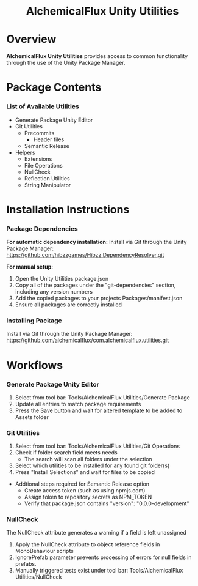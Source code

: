 <h1 align="center" style="border-bottom: none;">AlchemicalFlux Unity Utilities</h1>

# Overview

**AlchemicalFlux Unity Utilities** provides access to common functionality through the use of the Unity Package Manager.

# Package Contents

### List of Available Utilities
- Generate Package Unity Editor
- Git Utilities
  * Precommits
    + Header files
  * Semantic Release
- Helpers
  * Extensions
  * File Operations
  * NullCheck
  * Reflection Utilities
  * String Manipulator
  
# Installation Instructions

### Package Dependencies
**For automatic dependency installation:**
Install via Git through the Unity Package Manager:  
https://github.com/hibzzgames/Hibzz.DependencyResolver.git  

**For manual setup:**
1) Open the Unity Utilities package.json  
2) Copy all of the packages under the "git-dependencies" section, including any version numbers  
3) Add the copied packages to your projects Packages/manifest.json  
4) Ensure all packages are correctly installed

### Installing Package
Install via Git through the Unity Package Manager:  
https://github.com/alchemicalflux/com.alchemicalflux.utilities.git  

# Workflows

### Generate Package Unity Editor
1) Select from tool bar: Tools/AlchemicalFlux Utilities/Generate Package  
2) Update all entries to match package requirements  
3) Press the Save button and wait for altered template to be added to Assets folder  

### Git Utilities
1) Select from tool bar: Tools/AlchemicalFlux Utilities/Git Operations  
2) Check if folder search field meets needs  
    - The search will scan all folders under the selection  
3) Select which utilities to be installed for any found git folder(s)  
4) Press "Install Selections" and wait for files to be copied  
- Addtional steps required for Semantic Release option  
  + Create access token (such as using npmjs.com)
  + Assign token to repository secrets as NPM_TOKEN
  + Verify that package.json contains "version": "0.0.0-development"

### NullCheck
The NullCheck attribute generates a warning if a field is left unassigned
1) Apply the NullCheck attribute to object reference fields in MonoBehaviour scripts
2) IgnorePrefab parameter prevents processing of errors for null fields in prefabs.
3) Manually triggered tests exist under tool bar: Tools/AlchemicalFlux Utilities/NullCheck
